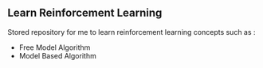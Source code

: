 ## Learn Reinforcement Learning
Stored repository for me to learn reinforcement learning concepts such as :
- Free Model Algorithm
- Model Based Algorithm